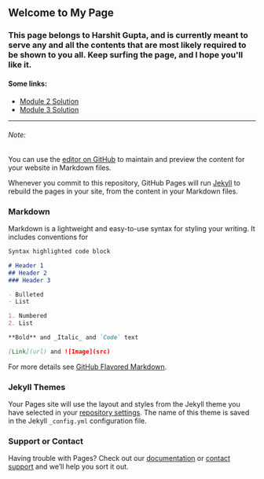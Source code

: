 ## Welcome to My Page

### This page belongs to Harshit Gupta, and is currently meant to serve any and all the contents that are most likely required to be shown to you all. Keep surfing the page, and I hope you'll like it.

#### Some links:
- [Module 2 Solution](https://git-harshit.github.com/Web-Repo-Coursera/mod2_solution)
- [Module 3 Solution](https://git-harshit.github.com/Web-Repo-Coursera/mod3_solution)

---

###### Note:
You can use the [editor on GitHub](https://github.com/Git-Harshit/Web-Repo-Coursera/edit/master/README.md) to maintain and preview the content for your website in Markdown files.

Whenever you commit to this repository, GitHub Pages will run [Jekyll](https://jekyllrb.com/) to rebuild the pages in your site, from the content in your Markdown files.

### Markdown

Markdown is a lightweight and easy-to-use syntax for styling your writing. It includes conventions for

```markdown
Syntax highlighted code block

# Header 1
## Header 2
### Header 3

- Bulleted
- List

1. Numbered
2. List

**Bold** and _Italic_ and `Code` text

[Link](url) and ![Image](src)
```

For more details see [GitHub Flavored Markdown](https://guides.github.com/features/mastering-markdown/).

### Jekyll Themes

Your Pages site will use the layout and styles from the Jekyll theme you have selected in your [repository settings](https://github.com/Git-Harshit/Web-Repo-Coursera/settings). The name of this theme is saved in the Jekyll `_config.yml` configuration file.

### Support or Contact

Having trouble with Pages? Check out our [documentation](https://help.github.com/categories/github-pages-basics/) or [contact support](https://github.com/contact) and we’ll help you sort it out.
